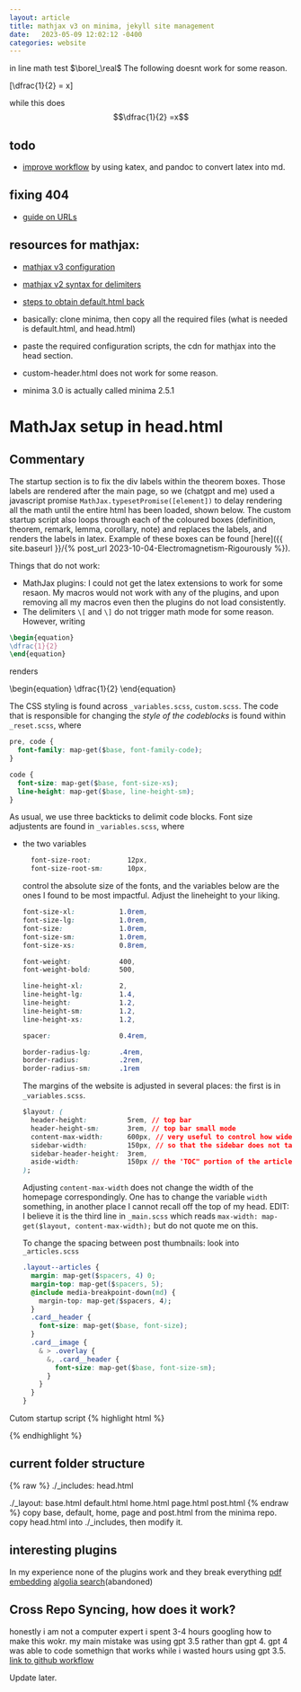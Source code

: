 ```yaml
---
layout: article
title: mathjax v3 on minima, jekyll site management
date:   2023-05-09 12:02:12 -0400
categories: website
---
```

in line math test $\borel_\real$
The following doesnt work for some reason.

\[\dfrac{1}{2} = x\]

while this does
$$\dfrac{1}{2} =x$$

## todo
- [improve workflow](https://www.xuningyang.com/blog/2021-01-11-katex-with-jekyll/) by using katex, and pandoc to convert latex into md.

## fixing 404
- [guide on URLs](https://mademistakes.com/mastering-jekyll/site-url-baseurl/#absolute_url-filter)

## resources for mathjax:
- [mathjax v3 configuration](https://docs.mathjax.org/en/latest/options/input/tex.html#tex-options)
- [mathjax v2 syntax for delimiters](https://scaomath.github.io/blog/welcome-to-jekyll/)

- [steps to obtain default.html back](https://stackoverflow.com/questions/50998466/how-to-use-latex-in-new-jekyll-gem-based-theme-minima)

- basically: clone minima, then copy all the required files (what is needed is default.html, and head.html)

- paste the required configuration scripts, the cdn for mathjax into the head section.

- custom-header.html does not work for some reason.
- minima 3.0 is actually called minima 2.5.1

# MathJax setup in head.html
## Commentary
The startup section is to fix the div labels within the theorem boxes. Those labels are rendered after the main page, so we (chatgpt and me) used a javascript promise `MathJax.typesetPromise([element])` to delay rendering all the math until the entire html has been loaded, shown below. The custom startup script also loops through each of the coloured boxes (definition, theorem, remark, lemma, corollary, note) and replaces the labels, and renders the labels in latex. Example of these boxes can be found [here]({{ site.baseurl }}/{% post_url 2023-10-04-Electromagnetism-Rigourously %}).

Things that do not work:
- MathJax plugins: I could not get the latex extensions to work for some resaon. My macros would not work with any of the plugins, and upon removing all my macros even then the plugins do not load consistently.
- The delimiters `\[` and `\]` do not trigger math mode for some reason. However, writing 

```latex
\begin{equation}
\dfrac{1}{2} 
\end{equation}
```

renders 

\begin{equation}
\dfrac{1}{2}
\end{equation}

The CSS styling is found across `_variables.scss`, `custom.scss`. The code that is responsible for changing the *style of the codeblocks* is found within `_reset.scss`, where

```css
pre, code {
  font-family: map-get($base, font-family-code);
}

code {
  font-size: map-get($base, font-size-xs);
  line-height: map-get($base, line-height-sm);
}
```

As usual, we use three backticks to delimit code blocks. Font size adjustents are found in `_variables.scss`, where 
- the two variables 
  ```css
    font-size-root:         12px,
    font-size-root-sm:      10px,
  ```
  control the absolute size of the fonts, and the variables below are the ones I found to be most impactful. Adjust the lineheight to your liking.
  ```css
  font-size-xl:           1.0rem,
  font-size-lg:           1.0rem,
  font-size:              1.0rem,
  font-size-sm:           1.0rem,
  font-size-xs:           0.8rem,

  font-weight:            400,
  font-weight-bold:       500,

  line-height-xl:         2,
  line-height-lg:         1.4,
  line-height:            1.2,
  line-height-sm:         1.2,
  line-height-xs:         1.2,

  spacer:                 0.4rem,

  border-radius-lg:       .4rem,
  border-radius:          .2rem,
  border-radius-sm:       .1rem
  ```

  The margins of the website is adjusted in several places: the first is in `_variables.scss`.
  ```css
  $layout: (
    header-height:          5rem, // top bar
    header-height-sm:       3rem, // top bar small mode
    content-max-width:      600px, // very useful to control how wide the main content is
    sidebar-width:          150px, // so that the sidebar does not take up too much of the screen
    sidebar-header-height:  3rem,
    aside-width:            150px // the 'TOC" portion of the article
  );
  ```
  Adjusting `content-max-width` does not change the width of the homepage correspondingly. One has to change the variable `width` something, in another place I cannot recall off the top of my head. EDIT: I believe it is the third line in `_main.scss` which reads `max-width: map-get($layout, content-max-width);` but do not quote me on this.

  To change the spacing between post thumbnails: look into `_articles.scss`
  ```css
  .layout--articles {
    margin: map-get($spacers, 4) 0;
    margin-top: map-get($spacers, 5);
    @include media-breakpoint-down(md) {
      margin-top: map-get($spacers, 4);
    }
    .card__header {
      font-size: map-get($base, font-size);
    }
    .card__image {
      & > .overlay {
        &, .card__header {
          font-size: map-get($base, font-size-sm);
        }
      }
    }
  }
  ```

Cutom startup script
{% highlight html %}
<head>
  <script src="https://polyfill.io/v3/polyfill.min.js?features=es6"></script>
  <script>
    window.MathJax = {
      startup: {
        ready: () => {
          MathJax.startup.defaultReady();
          // Your custom code after MathJax is ready
          MathJax.startup.promise.then(() => {
            MathJax.typesetClear();
            // List of classes to process
            const classes = ['definition-box', 'theorem-box', 'remark-box', 'lemma-box', 'corollary-box', 'note-box'];

            classes.forEach(className => {
              // Grab elements of the current class
              const elements = document.querySelectorAll('.' + className);

              elements.forEach(element => {
                const nameValue = element.getAttribute('name');
                if (nameValue) {  // Check if "name" attribute exists and is not empty
                  const strongElement = document.createElement('strong');  // Create a new <strong> element
                  strongElement.textContent = nameValue;  // Set its text content
                  element.insertBefore(strongElement, element.firstChild);  // Insert it as the first child of the element

                  // Update MathJax to typeset the changed content
                  MathJax.typesetPromise([element]).catch((err) => console.error(err.message));
                }
              });
            });
          }).catch((err) => console.error(err.message));
        }
      },
      // loader: {
      //   load: ['[tex]/textmacros','[tex]/physics']
      // },
      tex: {
        tags: 'ams',
        inlineMath: [              // start/end delimiter pairs for in-line math
          ['\\(', '\\)'],
          ['$', '$'],
        ],
        displayMath: [             // start/end delimiter pairs for display math
          ['$$', '$$'],
          ['\\[', '\\]']
        ],
        // packages: {'[+]': ['textmacros']},
        processEscapes: true,
        processEnvironments: true,
        macros: {
          induces: "{\\: \\looparrowright \\:}",
          // other macros omitted
          Isomor: ["\\overset{\\:\\mathcal{#1}\\:}{\\rightleftharpoons}", 1],
          oin: "\\: \\mathring{\\in} \\:",
        },
        formatError: (jax, err) => jax.formatError(err)
      }
    };
  </script>
  <script id="MathJax-script" async src="https://cdn.jsdelivr.net/npm/mathjax@3/es5/tex-chtml.js">
  </script>

</head>
{% endhighlight %}

## current folder structure
{% raw %}
./_includes:
head.html

./_layout:
base.html	default.html	home.html	page.html	post.html
{% endraw %}
copy base, default, home, page and post.html from the minima repo. copy head.html into ./_includes, then modify it. 

## interesting plugins
In my experience none of the plugins work and they break everything 
[pdf embedding](https://mihajlonesic.gitlab.io/projects/jekyll-pdf-embed/#result)
[algolia search](https://github.com/algolia/jekyll-algolia)(abandoned)

## Cross Repo Syncing, how does it work?

honestly i am not a computer expert i spent 3-4 hours googling how to make this wokr. my main mistake was using gpt 3.5 rather than gpt 4. gpt 4 was able to code somethign that works while i wasted hours using gpt 3.5.
[link to github workflow](https://github.com/bighappysloth/Folland-Reading/blob/main/.github/workflows/latex.yml)

Update later.